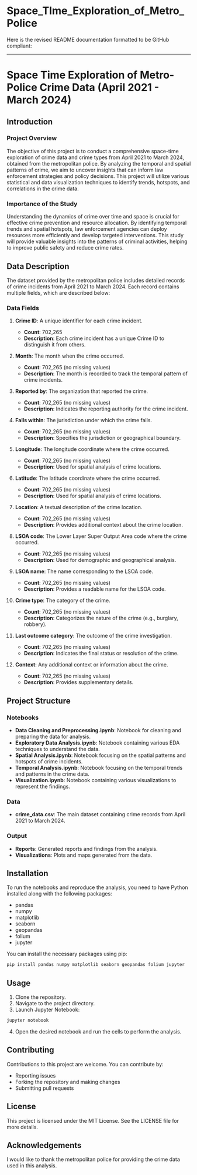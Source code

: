 # Space_TIme_Exploration_of_Metro_Police
Here is the revised README documentation formatted to be GitHub compliant:

---

# Space Time Exploration of Metro-Police Crime Data (April 2021 - March 2024)

## Introduction

### Project Overview

The objective of this project is to conduct a comprehensive space-time exploration of crime data and crime types from April 2021 to March 2024, obtained from the metropolitan police. By analyzing the temporal and spatial patterns of crime, we aim to uncover insights that can inform law enforcement strategies and policy decisions. This project will utilize various statistical and data visualization techniques to identify trends, hotspots, and correlations in the crime data.

### Importance of the Study

Understanding the dynamics of crime over time and space is crucial for effective crime prevention and resource allocation. By identifying temporal trends and spatial hotspots, law enforcement agencies can deploy resources more efficiently and develop targeted interventions. This study will provide valuable insights into the patterns of criminal activities, helping to improve public safety and reduce crime rates.

## Data Description

The dataset provided by the metropolitan police includes detailed records of crime incidents from April 2021 to March 2024. Each record contains multiple fields, which are described below:

### Data Fields

1. **Crime ID**: A unique identifier for each crime incident.
   - **Count**: 702,265
   - **Description**: Each crime incident has a unique Crime ID to distinguish it from others.

2. **Month**: The month when the crime occurred.
   - **Count**: 702,265 (no missing values)
   - **Description**: The month is recorded to track the temporal pattern of crime incidents.

3. **Reported by**: The organization that reported the crime.
   - **Count**: 702,265 (no missing values)
   - **Description**: Indicates the reporting authority for the crime incident.

4. **Falls within**: The jurisdiction under which the crime falls.
   - **Count**: 702,265 (no missing values)
   - **Description**: Specifies the jurisdiction or geographical boundary.

5. **Longitude**: The longitude coordinate where the crime occurred.
   - **Count**: 702,265 (no missing values)
   - **Description**: Used for spatial analysis of crime locations.

6. **Latitude**: The latitude coordinate where the crime occurred.
   - **Count**: 702,265 (no missing values)
   - **Description**: Used for spatial analysis of crime locations.

7. **Location**: A textual description of the crime location.
   - **Count**: 702,265 (no missing values)
   - **Description**: Provides additional context about the crime location.

8. **LSOA code**: The Lower Layer Super Output Area code where the crime occurred.
   - **Count**: 702,265 (no missing values)
   - **Description**: Used for demographic and geographical analysis.

9. **LSOA name**: The name corresponding to the LSOA code.
   - **Count**: 702,265 (no missing values)
   - **Description**: Provides a readable name for the LSOA code.

10. **Crime type**: The category of the crime.
    - **Count**: 702,265 (no missing values)
    - **Description**: Categorizes the nature of the crime (e.g., burglary, robbery).

11. **Last outcome category**: The outcome of the crime investigation.
    - **Count**: 702,265 (no missing values)
    - **Description**: Indicates the final status or resolution of the crime.

12. **Context**: Any additional context or information about the crime.
    - **Count**: 702,265 (no missing values)
    - **Description**: Provides supplementary details.

## Project Structure

### Notebooks

- **Data Cleaning and Preprocessing.ipynb**: Notebook for cleaning and preparing the data for analysis.
- **Exploratory Data Analysis.ipynb**: Notebook containing various EDA techniques to understand the data.
- **Spatial Analysis.ipynb**: Notebook focusing on the spatial patterns and hotspots of crime incidents.
- **Temporal Analysis.ipynb**: Notebook focusing on the temporal trends and patterns in the crime data.
- **Visualization.ipynb**: Notebook containing various visualizations to represent the findings.

### Data

- **crime_data.csv**: The main dataset containing crime records from April 2021 to March 2024.

### Output

- **Reports**: Generated reports and findings from the analysis.
- **Visualizations**: Plots and maps generated from the data.

## Installation

To run the notebooks and reproduce the analysis, you need to have Python installed along with the following packages:

- pandas
- numpy
- matplotlib
- seaborn
- geopandas
- folium
- jupyter

You can install the necessary packages using pip:

```bash
pip install pandas numpy matplotlib seaborn geopandas folium jupyter
```

## Usage

1. Clone the repository.
2. Navigate to the project directory.
3. Launch Jupyter Notebook:

```bash
jupyter notebook
```

4. Open the desired notebook and run the cells to perform the analysis.

## Contributing

Contributions to this project are welcome. You can contribute by:

- Reporting issues
- Forking the repository and making changes
- Submitting pull requests

## License

This project is licensed under the MIT License. See the LICENSE file for more details.

## Acknowledgements

I would like to thank the metropolitan police for providing the crime data used in this analysis.


 
